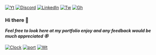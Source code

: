 [![Yt][yt-shield]][yt-url] 
[![Discord][discord-shield]][discord-url]
[![LinkedIn][linkedin-shield]][linkedin-url]
[![Tw][tw-shield]][tw-url]
[![Gh][gh-shield]][gh-url]

### Hi there 👋

***Feel free to look here at my portfolio enjoy
and any feedback would be much appreciated   🏵️***


[![Clock][clock-shield]][clock-url]
[![port][port-shield]][port-url]
[![Wt][Wt-shield]][Wt-url]



[linkedin-shield]: https://img.shields.io/badge/-LinkedIn-white.svg?style=for-the-badge&logo=inspire&logoColor=blue
[linkedin-url]: https://linkedin.com/in/rubenjimenezavila/

[tw-shield]: https://img.shields.io/badge/-Twitter-blue.svg?style=for-the-badge&logo=twitter&logoColor=white
[tw-url]: https://twitter.com/Ruben_Jimenez_7

[gh-shield]: https://img.shields.io/badge/-Github-black.svg?style=for-the-badge&logo=github&logoColor=white
[gh-url]: https://github.com/Ruben-Jim/Ruben-Jim

[yt-shield]: https://img.shields.io/badge/-Youtube-red.svg?style=for-the-badge&logo=youtube&logoColor=white
[yt-url]: https://www.youtube.com/channel/UC-H2SCmOw-dm6DwwYcGORAA

[discord-shield]: http://img.shields.io/badge/-Discord-darkpurple.svg?style=for-the-badge&logo=discord&logoColor=white
[discord-url]: http://discordapp.com/users/RubJim#6830

[clock-shield]: https://img.shields.io/badge/DigitalClock-darkgreen.svg?style=for-the-badge&logoColor=white
[clock-url]: https://ruben-jim.github.io/Digital-Clock/

[port-shield]: https://img.shields.io/badge/Portfolio-gold.svg?style=for-the-badge&logoColor=white
[port-url]: https://ruben-jim.github.io/Portfolio2025/

[Wt-shield]: https://img.shields.io/badge/Weather-orange.svg?style=for-the-badge&logoColor=white
[Wt-url]: https://ruben-jim.github.io/weather/
